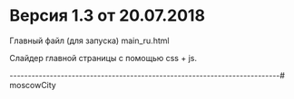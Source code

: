 Версия 1.3 от 20.07.2018
=========================================================================
Главный файл (для запуска) main_ru.html

Слайдер главной страницы с помощью css + js.

--------------------------------------------------------------------------# moscowCity
